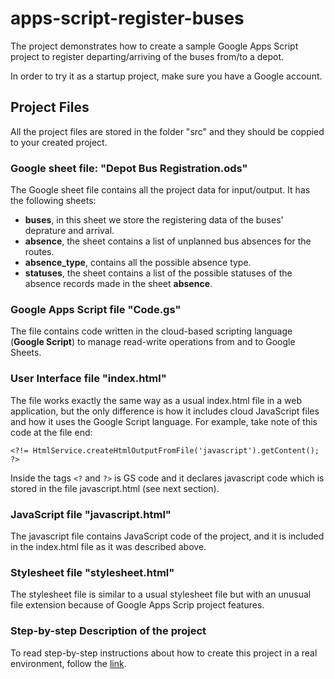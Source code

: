 # apps-script-register-buses

The project demonstrates how to create a sample Google Apps Script project to register departing/arriving of the buses from/to a depot.

In order to try it as a startup project, make sure you have a Google account.

## Project Files

All the project files are stored in the folder "src" and they should be coppied to your created project.

### Google sheet file: "Depot Bus Registration.ods"

The Google sheet file contains all the project data for input/output. It has the following sheets:  
- **buses**, in this sheet we store the registering data of the buses' deprature and arrival.
- **absence**, the sheet contains a list of unplanned bus absences for the routes.
- **absence_type**, contains all the possible absence type.
- **statuses**, the sheet contains a list of the possible statuses of the absence records made in the sheet **absence**.

### Google Apps Script file "Code.gs"

The file contains code written in the cloud-based scripting language (**Google Script**) to manage read-write operations from and to Google Sheets.

### User Interface file "index.html"

The file works exactly the same way as a usual index.html file in a web application, but the only difference is how it includes cloud JavaScript files and how it uses the Google Script language. For example, take note of this code at the file end:
```
<?!= HtmlService.createHtmlOutputFromFile('javascript').getContent(); ?>
```

Inside the tags ```<?``` and ```?>``` is GS code and it declares javascript code which is stored in the file javascript.html (see next section).

### JavaScript file "javascript.html"

The javascript file contains JavaScript code of the project, and  it is included in the index.html file as it was described above.

### Stylesheet file "stylesheet.html"

The stylesheet file is similar to a usual stylesheet file but with an unusual file extension because of Google Apps Scrip project features.

### Step-by-step Description of the project

To read step-by-step instructions about how to create this project in a real environment, follow the [link](https://www.expknow.com/how-to-create-apps-script-in-google-account/).
